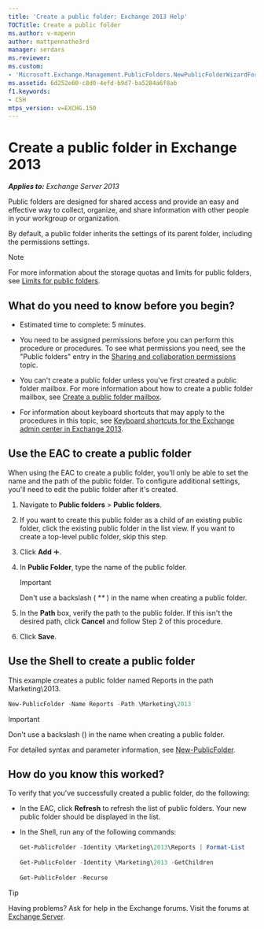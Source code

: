 ```yaml
---
title: 'Create a public folder: Exchange 2013 Help'
TOCTitle: Create a public folder
ms.author: v-mapenn
author: mattpennathe3rd
manager: serdars
ms.reviewer:
ms.custom:
- 'Microsoft.Exchange.Management.PublicFolders.NewPublicFolderWizardForm.NewPublicFolderWizardPage'
ms.assetid: 6d252e60-c8d0-4efd-b9d7-ba5284a6f8ab
f1.keywords:
- CSH
mtps_version: v=EXCHG.150
---
```


# Create a public folder in Exchange 2013

_**Applies to:** Exchange Server 2013_

Public folders are designed for shared access and provide an easy and effective way to collect, organize, and share information with other people in your workgroup or organization.

By default, a public folder inherits the settings of its parent folder, including the permissions settings.

> [!NOTE]
> For more information about the storage quotas and limits for public folders, see [Limits for public folders](limits-for-public-folders-exchange-2013-help.md).

## What do you need to know before you begin?

- Estimated time to complete: 5 minutes.

- You need to be assigned permissions before you can perform this procedure or procedures. To see what permissions you need, see the "Public folders" entry in the [Sharing and collaboration permissions](https://technet.microsoft.com/library/b7fa4b7c-1266-45bd-a14b-f66be0459cc5.aspx) topic.

- You can't create a public folder unless you've first created a public folder mailbox. For more information about how to create a public folder mailbox, see [Create a public folder mailbox](create-public-folder-mailbox-exchange-2013-help.md).

- For information about keyboard shortcuts that may apply to the procedures in this topic, see [Keyboard shortcuts for the Exchange admin center in Exchange 2013](keyboard-shortcuts-in-the-exchange-admin-center-2013-help.md).

## Use the EAC to create a public folder

When using the EAC to create a public folder, you'll only be able to set the name and the path of the public folder. To configure additional settings, you'll need to edit the public folder after it's created.

1. Navigate to **Public folders** \> **Public folders**.

2. If you want to create this public folder as a child of an existing public folder, click the existing public folder in the list view. If you want to create a top-level public folder, skip this step.

3. Click **Add** ![Add Icon](images/ITPro_EAC_AddIcon.gif).

4. In **Public Folder**, type the name of the public folder.

    > [!IMPORTANT]
    > Don't use a backslash ( **\** ) in the name when creating a public folder.

5. In the **Path** box, verify the path to the public folder. If this isn't the desired path, click **Cancel** and follow Step 2 of this procedure.

6. Click **Save**.

## Use the Shell to create a public folder

This example creates a public folder named Reports in the path Marketing\2013.

```powershell
New-PublicFolder -Name Reports -Path \Marketing\2013
```

> [!IMPORTANT]
> Don't use a backslash (\) in the name when creating a public folder.

For detailed syntax and parameter information, see [New-PublicFolder](https://docs.microsoft.com/powershell/module/exchange/new-publicfolder).

## How do you know this worked?

To verify that you've successfully created a public folder, do the following:

- In the EAC, click **Refresh** to refresh the list of public folders. Your new public folder should be displayed in the list.

- In the Shell, run any of the following commands:

  ```powershell
  Get-PublicFolder -Identity \Marketing\2013\Reports | Format-List
  ```

  ```powershell
  Get-PublicFolder -Identity \Marketing\2013 -GetChildren
  ```

  ```powershell
  Get-PublicFolder -Recurse
  ```

> [!TIP]
> Having problems? Ask for help in the Exchange forums. Visit the forums at [Exchange Server](https://go.microsoft.com/fwlink/p/?linkId=60612).
